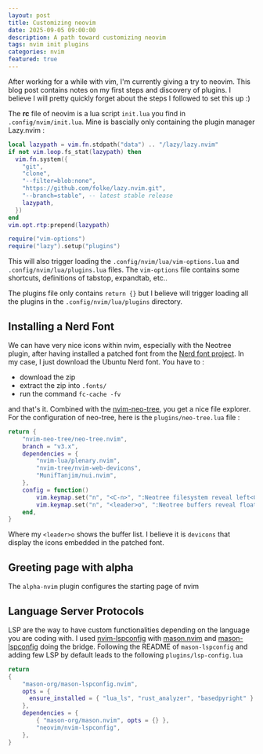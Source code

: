 ```yaml
---
layout: post
title: Customizing neovim
date: 2025-09-05 09:00:00
description: A path toward customizing neovim
tags: nvim init plugins
categories: nvim
featured: true
---
```


After working for a while with vim, I'm currently giving a try to neovim. This blog post contains notes on my first steps and discovery of plugins. I believe I will pretty quickly forget about the steps I followed to set this up :) 

The **rc** file of neovim is a lua script `init.lua` you find in `.config/nvim/init.lua`. Mine is bascially only containing the plugin manager Lazy.nvim :

```.lua
local lazypath = vim.fn.stdpath("data") .. "/lazy/lazy.nvim"
if not vim.loop.fs_stat(lazypath) then
  vim.fn.system({
    "git",
    "clone",
    "--filter=blob:none",
    "https://github.com/folke/lazy.nvim.git",
    "--branch=stable", -- latest stable release
    lazypath,
  })
end
vim.opt.rtp:prepend(lazypath)

require("vim-options")
require("lazy").setup("plugins")
```

This will also trigger loading the `.config/nvim/lua/vim-options.lua` and `.config/nvim/lua/plugins.lua` files. The `vim-options` file contains some shortcuts, definitions of tabstop, expandtab, etc..  

The plugins file only contains `return {}` but I believe will trigger loading all the plugins in the `.config/nvim/lua/plugins` directory.

## Installing a Nerd Font

We can have very nice icons within nvim, especially with the Neotree plugin, after having installed a patched font from the [Nerd font project](https://www.nerdfonts.com/font-downloads). In my case, I just download the Ubuntu Nerd font. You have to :

- download the zip
- extract the zip into `.fonts/`
- run the command `fc-cache -fv`

and that's it. Combined with the [nvim-neo-tree](https://github.com/nvim-neo-tree/neo-tree.nvim), you get a nice file explorer. For the configuration of neo-tree, here is the `plugins/neo-tree.lua` file :

```.lua
return {
	"nvim-neo-tree/neo-tree.nvim",
	branch = "v3.x",
	dependencies = {
		"nvim-lua/plenary.nvim",
		"nvim-tree/nvim-web-devicons",
		"MunifTanjim/nui.nvim",
	},
	config = function()
		vim.keymap.set("n", "<C-n>", ":Neotree filesystem reveal left<CR>", {})
		vim.keymap.set("n", "<leader>o", ":Neotree buffers reveal float<CR>", {})
	end,
}
```

Where my `<leader>o` shows the buffer list. I believe it is `devicons` that display the icons embedded in the patched font.

## Greeting page with alpha

The `alpha-nvim` plugin configures the starting page of nvim

## Language Server Protocols

LSP are the way to have custom functionalities depending on the language you are coding with. I used [nvim-lspconfig]() with [mason.nvim]() and [mason-lspconfig]() doing the bridge. Following the README of `mason-lspconfig` and adding few LSP by default leads to the following `plugins/lsp-config.lua`

```.lua
return
{
    "mason-org/mason-lspconfig.nvim",
    opts = {
      ensure_installed = { "lua_ls", "rust_analyzer", "basedpyright" }
    },
    dependencies = {
        { "mason-org/mason.nvim", opts = {} },
        "neovim/nvim-lspconfig",
    },
}
```

